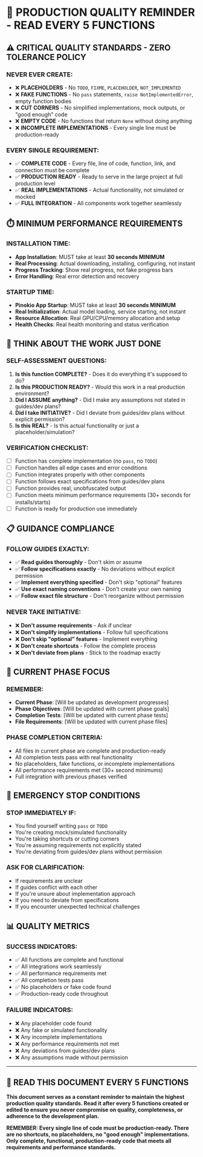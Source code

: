 # 🚨 PRODUCTION QUALITY REMINDER - READ EVERY 5 FUNCTIONS

## ⚠️ CRITICAL QUALITY STANDARDS - ZERO TOLERANCE POLICY

### **NEVER EVER CREATE:**
- ❌ **PLACEHOLDERS** - No `TODO`, `FIXME`, `PLACEHOLDER`, `NOT_IMPLEMENTED`
- ❌ **FAKE FUNCTIONS** - No `pass` statements, `raise NotImplementedError`, empty function bodies
- ❌ **CUT CORNERS** - No simplified implementations, mock outputs, or "good enough" code
- ❌ **EMPTY CODE** - No functions that return `None` without doing anything
- ❌ **INCOMPLETE IMPLEMENTATIONS** - Every single line must be production-ready

### **EVERY SINGLE REQUIREMENT:**
- ✅ **COMPLETE CODE** - Every file, line of code, function, link, and connection must be complete
- ✅ **PRODUCTION READY** - Ready to serve in the large project at full production level
- ✅ **REAL IMPLEMENTATIONS** - Actual functionality, not simulated or mocked
- ✅ **FULL INTEGRATION** - All components work together seamlessly

## ⏱️ MINIMUM PERFORMANCE REQUIREMENTS

### **INSTALLATION TIME:**
- **App Installation**: MUST take at least **30 seconds MINIMUM**
- **Real Processing**: Actual downloading, installing, configuring, not instant
- **Progress Tracking**: Show real progress, not fake progress bars
- **Error Handling**: Real error detection and recovery

### **STARTUP TIME:**
- **Pinokio App Startup**: MUST take at least **30 seconds MINIMUM**
- **Real Initialization**: Actual model loading, service starting, not instant
- **Resource Allocation**: Real GPU/CPU/memory allocation and setup
- **Health Checks**: Real health monitoring and status verification

## 🤔 THINK ABOUT THE WORK JUST DONE

### **SELF-ASSESSMENT QUESTIONS:**
1. **Is this function COMPLETE?** - Does it do everything it's supposed to do?
2. **Is this PRODUCTION READY?** - Would this work in a real production environment?
3. **Did I ASSUME anything?** - Did I make any assumptions not stated in guides/dev plans?
4. **Did I take INITIATIVE?** - Did I deviate from guides/dev plans without explicit permission?
5. **Is this REAL?** - Is this actual functionality or just a placeholder/simulation?

### **VERIFICATION CHECKLIST:**
- [ ] Function has complete implementation (no `pass`, no `TODO`)
- [ ] Function handles all edge cases and error conditions
- [ ] Function integrates properly with other components
- [ ] Function follows exact specifications from guides/dev plans
- [ ] Function provides real, unobfuscated output
- [ ] Function meets minimum performance requirements (30+ seconds for installs/starts)
- [ ] Function is ready for production use immediately

## 📋 GUIDANCE COMPLIANCE

### **FOLLOW GUIDES EXACTLY:**
- ✅ **Read guides thoroughly** - Don't skim or assume
- ✅ **Follow specifications exactly** - No deviations without explicit permission
- ✅ **Implement everything specified** - Don't skip "optional" features
- ✅ **Use exact naming conventions** - Don't create your own naming
- ✅ **Follow exact file structure** - Don't reorganize without permission

### **NEVER TAKE INITIATIVE:**
- ❌ **Don't assume requirements** - Ask if unclear
- ❌ **Don't simplify implementations** - Follow full specifications
- ❌ **Don't skip "optional" features** - Implement everything
- ❌ **Don't create shortcuts** - Follow the complete process
- ❌ **Don't deviate from plans** - Stick to the roadmap exactly

## 🎯 CURRENT PHASE FOCUS

### **REMEMBER:**
- **Current Phase**: [Will be updated as development progresses]
- **Phase Objectives**: [Will be updated with current phase goals]
- **Completion Tests**: [Will be updated with current phase tests]
- **File Requirements**: [Will be updated with current phase files]

### **PHASE COMPLETION CRITERIA:**
- All files in current phase are complete and production-ready
- All completion tests pass with real functionality
- No placeholders, fake functions, or incomplete implementations
- All performance requirements met (30+ second minimums)
- Full integration with previous phases verified

## 🚨 EMERGENCY STOP CONDITIONS

### **STOP IMMEDIATELY IF:**
- You find yourself writing `pass` or `TODO`
- You're creating mock/simulated functionality
- You're taking shortcuts or cutting corners
- You're assuming requirements not explicitly stated
- You're deviating from guides/dev plans without permission

### **ASK FOR CLARIFICATION:**
- If requirements are unclear
- If guides conflict with each other
- If you're unsure about implementation approach
- If you need to deviate from specifications
- If you encounter unexpected technical challenges

## 📊 QUALITY METRICS

### **SUCCESS INDICATORS:**
- ✅ All functions are complete and functional
- ✅ All integrations work seamlessly
- ✅ All performance requirements met
- ✅ All completion tests pass
- ✅ No placeholders or fake code found
- ✅ Production-ready code throughout

### **FAILURE INDICATORS:**
- ❌ Any placeholder code found
- ❌ Any fake or simulated functionality
- ❌ Any incomplete implementations
- ❌ Any performance requirements not met
- ❌ Any deviations from guides/dev plans
- ❌ Any assumptions made without permission

---

## 🔄 READ THIS DOCUMENT EVERY 5 FUNCTIONS

**This document serves as a constant reminder to maintain the highest production quality standards. Read it after every 5 functions created or edited to ensure you never compromise on quality, completeness, or adherence to the development plan.**

**REMEMBER: Every single line of code must be production-ready. There are no shortcuts, no placeholders, no "good enough" implementations. Only complete, functional, production-ready code that meets all requirements and performance standards.**